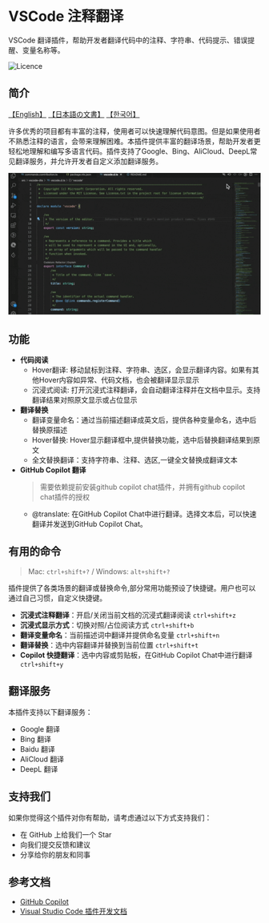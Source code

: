 # VSCode 注释翻译

VSCode 翻译插件，帮助开发者翻译代码中的注释、字符串、代码提示、错误提醒、变量名称等。

![Licence](https://img.shields.io/github/license/intellism/vscode-comment-translate.svg)

## 简介
[【English】](./doc/README.md) [【日本語の文書】](./doc/README_JA.md) [【한국어】](./doc/README_KR.md)

许多优秀的项目都有丰富的注释，使用者可以快速理解代码意图。但是如果使用者不熟悉注释的语言，会带来理解困难。本插件提供丰富的翻译场景，帮助开发者更轻松地理解和编写多语言代码。插件支持了Google、Bing、AliCloud、DeepL常见翻译服务，并允许开发者自定义添加翻译服务。


![Introduction](./image/Introduction.gif)

## 功能

- **代码阅读**
  - Hover翻译: 移动鼠标到注释、字符串、选区，会显示翻译内容。如果有其他Hover内容如异常、代码文档，也会被翻译显示显示
  - 沉浸式阅读: 打开沉浸式注释翻译，会自动翻译注释并在文档中显示。支持翻译结果对照原文显示或占位显示
- **翻译替换**
  - 翻译变量命名：通过当前描述翻译成英文后，提供各种变量命名，选中后替换原描述
  - Hover替换: Hover显示翻译框中,提供替换功能，选中后替换翻译结果到原文
  - 全文替换翻译：支持字符串、注释、选区,一键全文替换成翻译文本
- **GitHub Copilot 翻译**
  > 需要依赖提前安装github copilot chat插件，并拥有github copilot chat插件的授权
  - @translate: 在GitHub Copilot Chat中进行翻译。选择文本后，可以快速翻译并发送到GitHub Copilot Chat。

## 有用的命令

> Mac: `ctrl+shift+?` / Windows: `alt+shift+?`

插件提供了各类场景的翻译或替换命令,部分常用功能预设了快捷键。用户也可以通过自己习惯，自定义快捷键。
- **沉浸式注释翻译**：开启/关闭当前文档的沉浸式翻译阅读 `ctrl+shift+z`
- **沉浸式显示方式**：切换对照/占位阅读方式 `ctrl+shift+b`
- **翻译变量命名**：当前描述词中翻译并提供命名变量 `ctrl+shift+n`
- **翻译替换**：选中内容翻译并替换到当前位置 `ctrl+shift+t`
- **Copilot 快捷翻译**：选中内容或剪贴板，在GitHub Copilot Chat中进行翻译 `ctrl+shift+y`


## 翻译服务

本插件支持以下翻译服务：
- Google 翻译
- Bing 翻译
- Baidu 翻译
- AliCloud 翻译
- DeepL 翻译

## 支持我们

如果你觉得这个插件对你有帮助，请考虑通过以下方式支持我们：
- 在 GitHub 上给我们一个 Star
- 向我们提交反馈和建议
- 分享给你的朋友和同事

## 参考文档
- [GitHub Copilot](https://marketplace.visualstudio.com/items?itemName=GitHub.copilot)
- [Visual Studio Code 插件开发文档](https://code.visualstudio.com/api)

